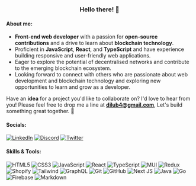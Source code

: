 <h3 align='center'>Hello there! 👋 </h3>

#### About me:
- **Front-end web developer** with a passion for **open-source contributions** and a drive to learn about **blockchain technology**.
- Proficient in **JavaScript**, **React**, and **TypeScript** and have experience building responsive and user-friendly web applications.
- Eager to explore the potential of decentralised networks and contribute to the emerging blockchain ecosystem.
- Looking forward to connect with others who are passionate about web development and blockchain technology and exploring new opportunities to learn and grow as a developer.

Have an **idea** for a project you'd like to collaborate on? I'd love to hear from you! Please feel free to drop me a line at **dilub4@gmail.com**, Let's build something great together. **🤝**

#### Socials:
[![LinkedIn](https://img.shields.io/badge/LinkedIn-%230077B5.svg?logo=linkedin&logoColor=white)](https://linkedin.com/in/dushmanta05) [![Discord](https://img.shields.io/badge/Discord-%237289DA.svg?logo=discord&logoColor=white)](https://discord.com/users/998821117701660732) [![Twitter](https://img.shields.io/badge/Twitter-%231DA1F2.svg?logo=Twitter&logoColor=white)](https://twitter.com/dushmanta05)

#### Skills & Tools:
![HTML5](https://img.shields.io/badge/HTML5-%23E34F26.svg?style=flat&logo=html5&logoColor=white) ![CSS3](https://img.shields.io/badge/CSS3-%231572B6.svg?style=flat&logo=css3&logoColor=white) ![JavaScript](https://img.shields.io/badge/JavaScript-%23323330.svg?style=flat&logo=javascript&logoColor=%23F7DF1E) ![React](https://img.shields.io/badge/React-%2320232a.svg?style=flat&logo=react&logoColor=%2361DAFB) ![TypeScript](https://img.shields.io/badge/TypeScript-%23007ACC.svg?style=flat&logo=typescript&logoColor=white) ![MUI](https://img.shields.io/badge/MUI-%23007FFF.svg?style=flat&logo=mui&logoColor=white) ![Redux](https://img.shields.io/badge/Redux-%23764ABC.svg?style=flat&logo=redux&logoColor=%23D3D3D3) ![Shopify](https://img.shields.io/badge/Shopify-%2396bf48.svg?style=flat&logo=shopify&logoColor=white) ![Tailwind](https://img.shields.io/badge/Tailwind-%2320232a.svg?style=flat&logo=tailwindcss) ![GraphQL](https://img.shields.io/badge/GraphQL-%23e10098.svg?style=flat&logo=graphql) ![Git](https://img.shields.io/badge/Git-%23F05032.svg?style=flat&logo=git&logoColor=white) ![GitHub](https://img.shields.io/badge/GitHub-%23000000.svg?style=flat&logo=github&logoColor=white) ![Next JS](https://img.shields.io/badge/Next-black?style=flat&logo=next.js&logoColor=white) ![Java](https://img.shields.io/badge/Java-%23ED8B00.svg?style=flat&logo=java) ![Go](https://img.shields.io/badge/Go-%2300ADD8.svg?style=flat&logo=go&logoColor=white) ![Firebase](https://img.shields.io/badge/Firebase-%23039BE5.svg?style=flat&logo=firebase) ![Markdown](https://img.shields.io/badge/Markdown-%23000000.svg?style=flat&logo=markdown&logoColor=white)

